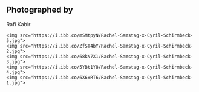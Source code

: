 <html>
<head>

<h2>Photographed by</h2>
<p>Rafi Kabir</p>

    <img src="https://i.ibb.co/mSMtpyN/Rachel-Samstag-x-Cyril-Schirmbeck-5.jpg">
    <img src="https://i.ibb.co/ZfST4bY/Rachel-Samstag-x-Cyril-Schirmbeck-2.jpg">
    <img src="https://i.ibb.co/68kN7X1/Rachel-Samstag-x-Cyril-Schirmbeck-3.jpg">
    <img src="https://i.ibb.co/5YBt1Y8/Rachel-Samstag-x-Cyril-Schirmbeck-4.jpg">
    <img src="https://i.ibb.co/6X6xRT6/Rachel-Samstag-x-Cyril-Schirmbeck-1.jpg">
